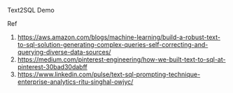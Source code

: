 Text2SQL Demo

Ref
1. https://aws.amazon.com/blogs/machine-learning/build-a-robust-text-to-sql-solution-generating-complex-queries-self-correcting-and-querying-diverse-data-sources/
2. https://medium.com/pinterest-engineering/how-we-built-text-to-sql-at-pinterest-30bad30dabff
3. https://www.linkedin.com/pulse/text-sql-prompting-technique-enterprise-analytics-ritu-singhal-owjyc/